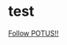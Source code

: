 # test


<a href="https://twitter.com/intent/follow?original_referer=https%3A%2F%2Fgoogle.com%2F&ref_src=twsrc%5Etfw&region=follow_link&screen_name=POTUS&tw_p=followbutton">Follow POTUS!!</a>

